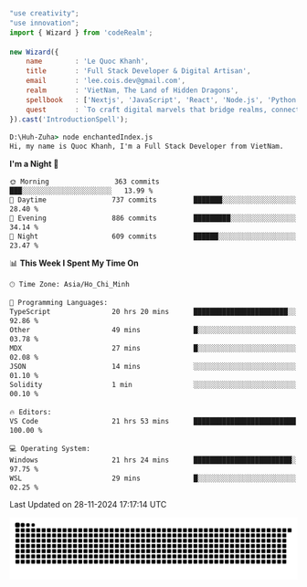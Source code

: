 <!--x axis divider-->

```js 
"use creativity";
"use innovation";
import { Wizard } from 'codeRealm';

new Wizard({
    name        : 'Le Quoc Khanh',
    title       : 'Full Stack Developer & Digital Artisan',
    email       : 'lee.cois.dev@gmail.com',
    realm       : 'VietNam, The Land of Hidden Dragons',
    spellbook   : ['Nextjs', 'JavaScript', 'React', 'Node.js', 'Python', 'Django', 'Cloud Services'],
    quest       : `To craft digital marvels that bridge realms, connect cultures, and bring imagination to life.`,
}).cast('IntroductionSpell');
```

```cmd
D:\Huh-Zuha> node enchantedIndex.js
Hi, my name is Quoc Khanh, I'm a Full Stack Developer from VietNam.
```
<!--START_SECTION:waka-->
**I'm a Night 🦉** 

```text
🌞 Morning                363 commits         ███░░░░░░░░░░░░░░░░░░░░░░   13.99 % 
🌆 Daytime                737 commits         ███████░░░░░░░░░░░░░░░░░░   28.40 % 
🌃 Evening                886 commits         █████████░░░░░░░░░░░░░░░░   34.14 % 
🌙 Night                  609 commits         ██████░░░░░░░░░░░░░░░░░░░   23.47 % 
```


📊 **This Week I Spent My Time On** 

```text
🕑︎ Time Zone: Asia/Ho_Chi_Minh

💬 Programming Languages: 
TypeScript               20 hrs 20 mins      ███████████████████████░░   92.86 % 
Other                    49 mins             █░░░░░░░░░░░░░░░░░░░░░░░░   03.78 % 
MDX                      27 mins             █░░░░░░░░░░░░░░░░░░░░░░░░   02.08 % 
JSON                     14 mins             ░░░░░░░░░░░░░░░░░░░░░░░░░   01.10 % 
Solidity                 1 min               ░░░░░░░░░░░░░░░░░░░░░░░░░   00.10 % 

🔥 Editors: 
VS Code                  21 hrs 53 mins      █████████████████████████   100.00 % 

💻 Operating System: 
Windows                  21 hrs 24 mins      ████████████████████████░   97.75 % 
WSL                      29 mins             █░░░░░░░░░░░░░░░░░░░░░░░░   02.25 % 
```


 Last Updated on 28-11-2024 17:17:14 UTC
<!--END_SECTION:waka-->
<picture>
  <source media="(prefers-color-scheme: dark)" srcset="https://raw.githubusercontent.com/leecois/leecois/output/github-contribution-grid-snake-dark.svg">
  <source media="(prefers-color-scheme: light)" srcset="https://raw.githubusercontent.com/leecois/leecois/output/github-contribution-grid-snake.svg">
  <img alt="github contribution grid snake animation" src="https://raw.githubusercontent.com/leecois/leecois/output/github-contribution-grid-snake.svg">
</picture>
